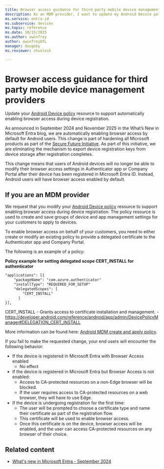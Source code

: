 ```yaml
---
title: Browser access guidance for third party mobile device management providers
description: As an MDM provider, I want to update my Android Device policy to enable browser access during device registration so that my customers can access CA-protected resources seamlessly.
ms.service: entra-id
ms.subservice: devices
ms.topic: reference
ms.date: 10/15/2025
ms.author: owinfrey
author: owinfreyATL
manager: dougeby
ms.reviewer: zhvolosh

---
```



# Browser access guidance for third party mobile device management providers

Update your [Android Device policy](https://developers.google.com/android/management/reference/rest/v1/enterprises.policies) resource to support automatically enabling browser access during device registration.

As announced in September 2024 and November 2025 in the What’s New in Microsoft Entra blog, we are automatically enabling browser access by default for Android users. This change is part of hardening all Microsoft products as part of the [Secure Future Initiative](https://www.microsoft.com/microsoft-cloud/resources/secure-future-initiative). As part of this initiative, we are eliminating the mechanism to export device registration keys from device storage after registration completes. 


This change means that users of Android devices will no longer be able to modify their browser access settings in Authenticator app or Company Portal after their device has been registered in Microsoft Entra ID.  Instead, Android users will have browser access enabled by default. 

## If you are an MDM provider


We request that you modify your [Android Device policy](https://developers.google.com/android/management/reference/rest/v1/enterprises.policies) resource to support enabling browser access during device registration. The policy resource is used to create and save groups of device and app management settings for your customers to apply to devices.

To enable browser access on behalf of your customers, you need to either create or modify an existing policy to provide a delegated certificate to the Authenticator app and Company Portal. 

The following is an example of a policy: 

**Policy example for setting delegated scope CERT_INSTALL for authenticator**


```html
"applications": [{
    "packageName": "com.azure.authenticator"
    "installType": "REQUIRED_FOR_SETUP"
    "delegatedScopes": [
        "CERT_INSTALL"
      ]   
}],
```

CERT_INSTALL - Grants access to certificate installation and management. - https://developer.android.com/reference/android/app/admin/DevicePolicyManager#DELEGATION_CERT_INSTALL


More information can be found here: [Android MDM create and apply policy](https://microsoft.sharepoint-df.com/:w:/t/AzureADDevices/EUBvQT-nqK1GhgrNwoOsUbYBUfCGH0uZM7bLQBPS56bggw?e=UvUuF0).


If you fail to make the requested change, your end users will encounter the following behavior: 

-	If the device is registered in Microsoft Entra with Browser Access enabled
    - No effect 
-	If the device is registered in Microsoft Entra but Browser Access is not enabled: 
    - Access to CA-protected resources on a non-Edge browser will be blocked.
    - If the user requires access to CA-protected resources on a web browser, they will have to use Edge. 
-	If the device is undergoing registration for the first time: 
    - The user will be prompted to choose a certificate type and name their certificate as part of the registration flow. 
    - This certificate will be used to enable browser access. 
    - Once this certificate is on the device, browser access will be enabled, and the user can access CA-protected resources on any browser of their choice. 






## Related content

- [What's new in Microsoft Entra - September 2024](https://techcommunity.microsoft.com/blog/microsoft-entra-blog/whats-new-in-microsoft-entra---september-2024/4253153)
